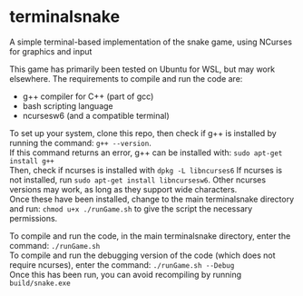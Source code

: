 # terminalsnake
A simple terminal-based implementation of the snake game, using NCurses for graphics and input  

This game has primarily been tested on Ubuntu for WSL, but may work elsewhere. The requirements to compile and run the code are: 
- g++ compiler for C++ (part of gcc)
- bash scripting language
- ncursesw6 (and a compatible terminal)

To set up your system, clone this repo, then check if g++ is installed by running the command: `g++ --version`.  
If this command returns an error, g++ can be installed with: `sudo apt-get install g++`  
Then, check if ncurses is installed with `dpkg -L libncurses6` If ncurses is not installed, run `sudo apt-get install libncursesw6`. Other ncurses versions may work, as long as they support wide characters.   
Once these have been installed, change to the main terminalsnake directory and run: `chmod u+x ./runGame.sh` to give the script the necessary permissions.  


To compile and run the code, in the main terminalsnake directory, enter the command: `./runGame.sh`  
To compile and run the debugging version of the code (which does not require ncurses), enter the command: `./runGame.sh --Debug`  
Once this has been run, you can avoid recompiling by running `build/snake.exe`
